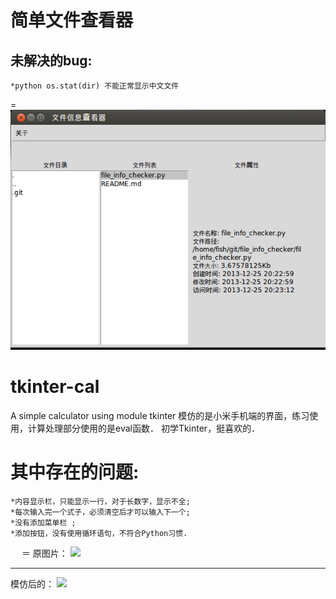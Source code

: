 简单文件查看器
==============
未解决的bug:
------------
	*python os.stat(dir) 不能正常显示中文文件
 
=
	![](https://github.com/fish267/file_info_checker/blob/master/screen.png)
	
tkinter-cal
===========

A simple calculator using module tkinter
模仿的是小米手机端的界面，练习使用，计算处理部分使用的是eval函数．
初学Tkinter，挺喜欢的．

其中存在的问题:
===============
	*内容显示栏，只能显示一行，对于长数字，显示不全;
	*每次输入完一个式子，必须清空后才可以输入下一个;
	*没有添加菜单栏 ;
	*添加按钮，没有使用循环语句，不符合Python习惯.
　
＝
	原图片：
	![](https://raw.github.com/fish267/tkinter-cal/master/xiaomi.png)
	<hr>
	模仿后的：
	![](https://raw.github.com/fish267/tkinter-cal/master/calculator.png)
